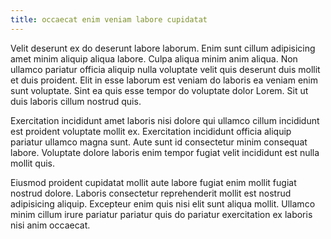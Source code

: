 ```yaml
---
title: occaecat enim veniam labore cupidatat
---
```


Velit deserunt ex do deserunt labore laborum. Enim sunt cillum adipisicing amet minim aliquip aliqua labore. Culpa aliqua minim anim aliqua. Non ullamco pariatur officia aliquip nulla voluptate velit quis deserunt duis mollit et duis proident. Elit in esse laborum est veniam do laboris ea veniam enim sunt voluptate. Sint ea quis esse tempor do voluptate dolor Lorem. Sit ut duis laboris cillum nostrud quis.

Exercitation incididunt amet laboris nisi dolore qui ullamco cillum incididunt est proident voluptate mollit ex. Exercitation incididunt officia aliquip pariatur ullamco magna sunt. Aute sunt id consectetur minim consequat labore. Voluptate dolore laboris enim tempor fugiat velit incididunt est nulla mollit quis.

Eiusmod proident cupidatat mollit aute labore fugiat enim mollit fugiat nostrud dolore. Laboris consectetur reprehenderit mollit est nostrud adipisicing aliquip. Excepteur enim quis nisi elit sunt aliqua mollit. Ullamco minim cillum irure pariatur pariatur quis do pariatur exercitation ex laboris nisi anim occaecat.